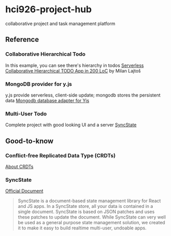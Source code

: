 # hci926-project-hub
collaborative project and task management platform

## Reference
### Collaborative Hierarchical Todo
In this example, you can see there's hierarchy in todos
[Serverless Collaborative Hierarchical TODO App in 200 LoC](https://mlajtos.mu/posts/serverless-collaborative-hierarchical-todo-app-in-200-loc) by Milan Lajtoš

### MongoDB provider for y.js
y.js provide serverless, client-side update; mongodb stores the persistent data
[Mongodb database adapter for Yjs](https://github.com/MaxNoetzold/y-mongodb-provider)

### Multi-User Todo
Complete project with good looking UI and a server
[SyncState](https://github.com/syncstate/multi-user-todo-example)


## Good-to-know
### Conflict-free Replicated Data Type (CRDTs)
[About CRDTs](https://crdt.tech/)

### SyncState
[Official Document](https://syncstate.geekyants.com/docs/getting-started)
> SyncState is a document-based state management library for React and JS apps.
> In a SyncState store, all your data is contained in a single document. SyncState is based on JSON patches and uses these patches to update the document.
> While SyncState can very well be used as a general purpose state management solution, we created it to make it easy to build realtime multi-user, undoable apps.